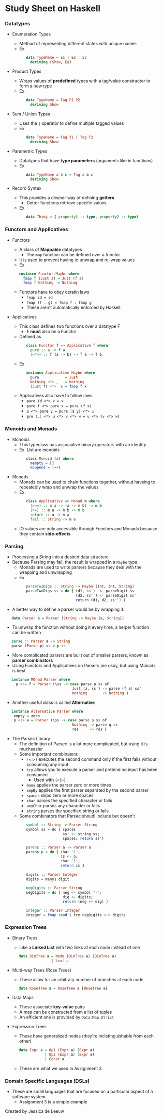 # Study Sheet on Haskell

### Datatypes
- Enumeration Types
  - Method of representing different states with unique names
  - Ex. 
    ```haskell
       data TypeName = E1 | E2 | E3
         deriving (Show, Eq)
    ```

- Product Types
  - Wraps values of **predefined** types with a tag/value constructor to form a new type
  - Ex.
    ```haskell
       data TypeName = Tag P1 P2
         deriving Show
    ```

- Sum / Union Types
  - Uses the `|` operator to define multiple tagged values
  - Ex.
    ```haskell
       data TypeName = Tag T1 | Tag T2 
         deriving Show
    ```

- Parametric Types
  - Datatypes that have **type parameters** (arguments like in functions)
  - Ex.
    ```haskell
       data TypeName a b c = Tag a b c
         deriving Show
    ```

- Record Syntax
  - This provides a cleaner way of defining **getters**
     - Getter functions retrieve specific values
  - Ex.
    ```haskell
       data Thing = { property1 :: type, property2 :: type}
    ```

### Functors and Applicatives
- Functors
  - A class of **Mappable** datatypes
    - The `map` function can be defined over a functor
  - It is used to prevent having to unwrap and re-wrap values 
  - Ex.
  ```haskell
     instance Functor Maybe where
       fmap f (Just a) = Just (f a)
       fmap f Nothing  = Nothing
  ```
  - Functors have to obey ceratin laws
    - `fmap id = id`
    - `fmap (f . g) = fmap f . fmap g`
    - These aren't automatically enforced by Haskell

- Applicatives 
  - This class defines two functions over a datatype F
    - F **must** also be a Functor
  - Defined as
    ```haskell
       class Functor f => Applicative f where
         pure :: a -> f a
         (<*>) :: f (a -> b) -> f a -> f b
    ```
  - Ex.
    ```haskell
       instance Applicative Maybe where
         pure            = Just
         Nothing <*> _   = Nothing
         (Just f) <*>  x = fmap f x    
    ```
  - Applicatives also have to follow laws
    - `pure id <*> v = v`
    - `pure f <*> pure x = pure (f x)`
    - `u <*> pure y = pure ($ y) <*> u`
    - `pre (.) <*> u <*> v <*> w = u <*> (v <*> w)`

### Monoids and Monads    
- Monoids
  - This typeclass has associative binary operators with an identity
  - Ex. List are monoids
    ```haskell
       class Monoid [a] where
         mempty = []
         mappend = (++)
    ```
- Monads
  - Monads can be used to chain functions together, without haveing to repeatedly wrap and unwrap the values
  - Ex.
    ```haskell
       class Applicative => Monad m where
         (>>=) :: m a -> (a -> m b) -> m b
         (>>) :: m a -> m b -> m b
         return :: a -> m a
         fail :: String -> m a
  - IO values are only accessible through Functors and Monads because they contain **side-effects**

### Parsing
- Processing a String into a desired data structure
- Because Parsing may fail, the result is wrapped in a `Maybe` type
  - Monads are used to write parsers because they deal with the wrapping and unwrapping
  - Ex. 
    ```haskell
       parseTwoDigs :: String -> Maybe (Int, Int, String)
       parseTwoDigs ss = do { (d1, ss')  <- parseDigit ss
                              (d2, ss'') <- parseDigit ss'
                              return (d1, d2, ss'') }
    ```
- A better way to define a parser would be by wrapping it:
```haskell
   data Parser a = Parser (String -> Maybe (a, String))
```
  - To unwrap the function without doing it every time, a helper function can be written
  ```haskell
     parse :: Parser a -> String
     parse (Parse p) ss = p ss
  ```
- More complicated parsers are built out of smaller parsers, known as **parser combinators**
- Using Functors and Applicatives on Parsers are okay, but using Monads is best
```haskell
   instance MOnad Parser where
     p >>= f = Parser (\ss -> case parse p ss of
                               Just (a, ss') -> parse (f a) ss'
                               Nothing       -> Nothing )  
```
- Another useful class is called **Alternative**
```haskell
   instance Alternative Parser where 
    empty = zero
    p <|> a = Parser (\ss -> case parse p ss of
                               Nothing -> parse q ss
                               res     -> res )
```
- The Parsec Library
  - The definition of Parsec is a lot more complicated, but using it is mucheasier
  - Some important combinators:
     - `(<|>)` executes the second command only if the first fails without consuming any input
     - `try` allows you to execute a parser and pretend no input has been consumed
        - Used with `(<|>)`
     - `many` applies the parser zero or more times
     - `sepBy` applies the first parser separated by the second parser
     - `spaces` skips zero or more spaces
     - `char` parses the specified character or fails
     - `anyChar` parses any character or fails
     - `string` parses the specified string or fails
  - Some combinators that Parsec shoudl include but doesn't
    ```haskell
       symbol :: String -> Parser String
       symbol ss = do { spaces ; 
                        ss' <- string ss;
                        spaces; return ss'}
       
       parens :: Parser a -> Parser a
       parens p = do { char '(';
                       cs <- p;
                       char ')';
                       return cs }
      
       digits :: Parser Integer
       digits = many1 digit
     
       negDigits :: Parser String
       negDigits = do { neg <- symbol "-";
                        dig <- digits;
                        return (neg ++ dig) }
    
       integer :: Parser Integer
       integer = fmap read $ try negDigits <|> digits
    ``` 

### Expression Trees
- Binary Trees
  - Like a **Linked List** with two links at each node instead of one
  ```haskell
     data BinTree a = Node (BinTree a) (BinTree a)
                    | Leaf a 
  ```
- Multi-way Trees (Rose Trees)
  - These allow for an arbitrary number of branches at each node
  ```haskell
     data RoseTree a = RoseTree a [RoseTree a]
  ```
- Data Maps
  - These associate **key-value** pairs
  - A map can be constructed from a list of tuples
  - An efficient one is provided by `Data.Map.Strict`

- Expression Trees
  - These have generalized nodes (they're indistinguishable from each other)
  ```haskell
     data Expr a = Op1 (Expr a) (Expr a)
                 | Op2 (Expr a) (Expr a)
                 | Const a
  ```
  - These are what we used in Assignment 3

### Domain Specific Languages (DSLs)
- These are small languages that are focused on a particular aspect of a software system
   - Assignment 3 is a simple example

Created by Jessica de Leeuw
